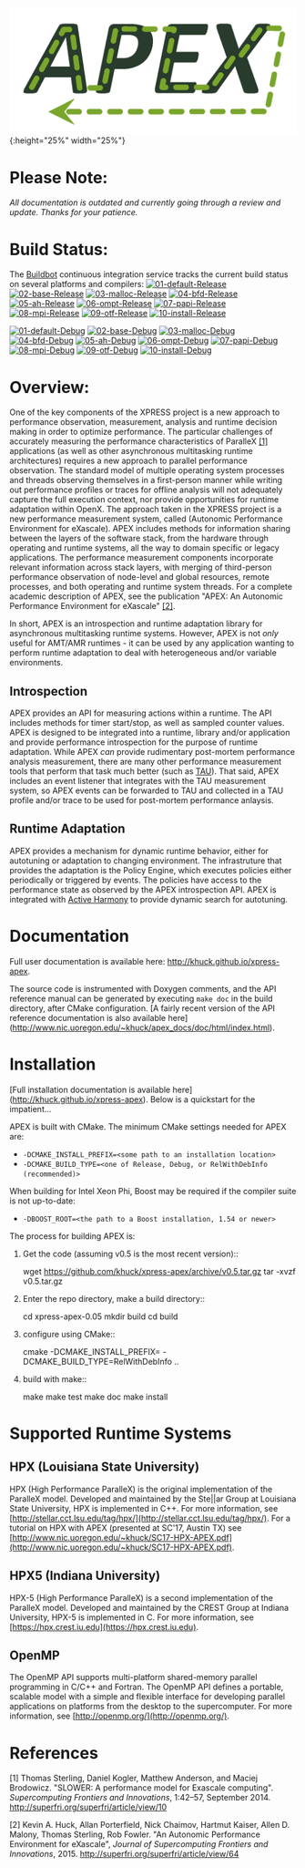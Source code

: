 ![Lame APEX logo](doc/logo-cropped.png){:height="25%" width="25%"}

Please Note:
===========
*All documentation is outdated and currently going through a review and update.  Thanks for your patience.*

Build Status:
===========
The [Buildbot](http://ktau.nic.uoregon.edu:8020/tgrid) continuous integration
service tracks the current build status on several platforms and compilers:
[![01-default-Release](http://ktau.nic.uoregon.edu:8010/badges/01-default-Release.svg?left_text=01-default-Release)](http://ktau.nic.uoregon.edu:8010/#/)
[![02-base-Release](http://ktau.nic.uoregon.edu:8010/badges/02-base-Release.svg?left_text=02-base-Release)](http://ktau.nic.uoregon.edu:8010/#/)
[![03-malloc-Release](http://ktau.nic.uoregon.edu:8010/badges/03-malloc-Release.svg?left_text=03-malloc-Release)](http://ktau.nic.uoregon.edu:8010/#/)
[![04-bfd-Release](http://ktau.nic.uoregon.edu:8010/badges/04-bfd-Release.svg?left_text=04-bfd-Release)](http://ktau.nic.uoregon.edu:8010/#/)
[![05-ah-Release](http://ktau.nic.uoregon.edu:8010/badges/05-ah-Release.svg?left_text=05-ah-Release)](http://ktau.nic.uoregon.edu:8010/#/)
[![06-ompt-Release](http://ktau.nic.uoregon.edu:8010/badges/06-ompt-Release.svg?left_text=06-ompt-Release)](http://ktau.nic.uoregon.edu:8010/#/)
[![07-papi-Release](http://ktau.nic.uoregon.edu:8010/badges/07-papi-Release.svg?left_text=07-papi-Release)](http://ktau.nic.uoregon.edu:8010/#/)
[![08-mpi-Release](http://ktau.nic.uoregon.edu:8010/badges/08-mpi-Release.svg?left_text=08-mpi-Release)](http://ktau.nic.uoregon.edu:8010/#/)
[![09-otf-Release](http://ktau.nic.uoregon.edu:8010/badges/09-otf-Release.svg?left_text=09-otf-Release)](http://ktau.nic.uoregon.edu:8010/#/)
[![10-install-Release](http://ktau.nic.uoregon.edu:8010/badges/10-install-Release.svg?left_text=10-install-Release)](http://ktau.nic.uoregon.edu:8010/#/)

[![01-default-Debug](http://ktau.nic.uoregon.edu:8010/badges/01-default-Debug.svg?left_text=01-default-Debug)](http://ktau.nic.uoregon.edu:8010/#/)
[![02-base-Debug](http://ktau.nic.uoregon.edu:8010/badges/02-base-Debug.svg?left_text=02-base-Debug)](http://ktau.nic.uoregon.edu:8010/#/)
[![03-malloc-Debug](http://ktau.nic.uoregon.edu:8010/badges/03-malloc-Debug.svg?left_text=03-malloc-Debug)](http://ktau.nic.uoregon.edu:8010/#/)
[![04-bfd-Debug](http://ktau.nic.uoregon.edu:8010/badges/04-bfd-Debug.svg?left_text=04-bfd-Debug)](http://ktau.nic.uoregon.edu:8010/#/)
[![05-ah-Debug](http://ktau.nic.uoregon.edu:8010/badges/05-ah-Debug.svg?left_text=05-ah-Debug)](http://ktau.nic.uoregon.edu:8010/#/)
[![06-ompt-Debug](http://ktau.nic.uoregon.edu:8010/badges/06-ompt-Debug.svg?left_text=06-ompt-Debug)](http://ktau.nic.uoregon.edu:8010/#/)
[![07-papi-Debug](http://ktau.nic.uoregon.edu:8010/badges/07-papi-Debug.svg?left_text=07-papi-Debug)](http://ktau.nic.uoregon.edu:8010/#/)
[![08-mpi-Debug](http://ktau.nic.uoregon.edu:8010/badges/08-mpi-Debug.svg?left_text=08-mpi-Debug)](http://ktau.nic.uoregon.edu:8010/#/)
[![09-otf-Debug](http://ktau.nic.uoregon.edu:8010/badges/09-otf-Debug.svg?left_text=09-otf-Debug)](http://ktau.nic.uoregon.edu:8010/#/)
[![10-install-Debug](http://ktau.nic.uoregon.edu:8010/badges/10-install-Debug.svg?left_text=10-install-Debug)](http://ktau.nic.uoregon.edu:8010/#/)

Overview:
=========

One of the key components of the XPRESS project is a new approach to performance observation, measurement, analysis and runtime decision making in order to optimize performance. The particular challenges of accurately measuring the performance characteristics of ParalleX [\[1\]](#footnote1) applications (as well as other asynchronous multitasking runtime architectures) requires a new approach to parallel performance observation. The standard model of multiple operating system processes and threads observing themselves in a first-person manner while writing out performance profiles or traces for offline analysis will not adequately capture the full execution context, nor provide opportunities for runtime adaptation within OpenX. The approach taken in the XPRESS project is a new performance measurement system, called (Autonomic Performance Environment for eXascale). APEX includes methods for information sharing between the layers of the software stack, from the hardware through operating and runtime systems, all the way to domain specific or legacy applications. The performance measurement components incorporate relevant information across stack layers, with merging of third-person performance observation of node-level and global resources, remote processes, and both operating and runtime system threads.  For a complete academic description of APEX, see the publication "APEX: An Autonomic Performance Environment for eXascale"  [\[2\]](#footnote2).

In short, APEX is an introspection and runtime adaptation library for asynchronous multitasking runtime systems. However, APEX is not *only* useful for AMT/AMR runtimes - it can be used by any application wanting to perform runtime adaptation to deal with heterogeneous and/or variable environments.

Introspection
-------------
APEX provides an API for measuring actions within a runtime. The API includes methods for timer start/stop, as well as sampled counter values. APEX is designed to be integrated into a runtime, library and/or application and provide performance introspection for the purpose of runtime adaptation. While APEX *can* provide rudimentary post-mortem performance analysis measurement, there are many other performance measurement tools that perform that task much better (such as [TAU](http://tau.uoregon.edu)).  That said, APEX includes an event listener that integrates with the TAU measurement system, so APEX events can be forwarded to TAU and collected in a TAU profile and/or trace to be used for post-mortem performance anlaysis.

Runtime Adaptation
------------------
APEX provides a mechanism for dynamic runtime behavior, either for autotuning or adaptation to changing environment.  The infrastruture that provides the adaptation is the Policy Engine, which executes policies either periodically or triggered by events. The policies have access to the performance state as observed by the APEX introspection API. APEX is integrated with [Active Harmony](http://www.dyninst.org/harmony) to provide dynamic search for autotuning.

Documentation
=============

Full user documentation is available here: http://khuck.github.io/xpress-apex.

The source code is instrumented with Doxygen comments, and the API reference manual can be generated by executing `make doc` in the build directory, after CMake configuration.  [A fairly recent version of the API reference documentation is also available here] (http://www.nic.uoregon.edu/~khuck/apex_docs/doc/html/index.html).

Installation
============

[Full installation documentation is available here] (http://khuck.github.io/xpress-apex). Below is a quickstart for the impatient...

APEX is built with CMake. The minimum CMake settings needed for APEX are:

* `-DCMAKE_INSTALL_PREFIX=<some path to an installation location>`
* `-DCMAKE_BUILD_TYPE=<one of Release, Debug, or RelWithDebInfo (recommended)>`

When building for Intel Xeon Phi, Boost may be required if the compiler suite is not up-to-date:

* `-DBOOST_ROOT=<the path to a Boost installation, 1.54 or newer>`

The process for building APEX is:

1) Get the code (assuming v0.5 is the most recent version)::

    wget https://github.com/khuck/xpress-apex/archive/v0.5.tar.gz
    tar -xvzf v0.5.tar.gz

2) Enter the repo directory, make a build directory::

    cd xpress-apex-0.05
    mkdir build
    cd build

3) configure using CMake::

    cmake -DCMAKE_INSTALL_PREFIX=<installation-path> -DCMAKE_BUILD_TYPE=RelWithDebInfo ..

4) build with make::

    make
    make test
    make doc
    make install

Supported Runtime Systems
=========================

HPX (Louisiana State University)
---------------------------------

HPX (High Performance ParalleX) is the original implementation of the ParalleX model. Developed and maintained by the Ste||ar Group at Louisiana State University, HPX is implemented in C++. For more information, see [http://stellar.cct.lsu.edu/tag/hpx/](http://stellar.cct.lsu.edu/tag/hpx/).  For a tutorial on HPX with APEX (presented at SC'17, Austin TX) see [http://www.nic.uoregon.edu/~khuck/SC17-HPX-APEX.pdf](http://www.nic.uoregon.edu/~khuck/SC17-HPX-APEX.pdf).

HPX5 (Indiana University)
-------------------------

HPX-5 (High Performance ParalleX) is a second implementation of the ParalleX model. Developed and maintained by the CREST Group at Indiana University, HPX-5 is implemented in C.  For more information, see [https://hpx.crest.iu.edu](https://hpx.crest.iu.edu).

OpenMP
------

The OpenMP API supports multi-platform shared-memory parallel programming in C/C++ and Fortran. The OpenMP API defines a portable, scalable model with a simple and flexible interface for developing parallel applications on platforms from the desktop to the supercomputer.  For more information, see [http://openmp.org/](http://openmp.org/).

References
==========
<a name="footnote1">[1]</a> Thomas Sterling, Daniel Kogler, Matthew Anderson, and Maciej Brodowicz. "SLOWER: A performance model for Exascale computing". *Supercomputing Frontiers and Innovations*, 1:42–57, September 2014.  http://superfri.org/superfri/article/view/10

<a name="footnote2">[2]</a> Kevin A. Huck, Allan Porterfield, Nick Chaimov, Hartmut Kaiser, Allen D. Malony, Thomas Sterling, Rob Fowler. "An Autonomic Performance Environment for eXascale", *Journal of Supercomputing Frontiers and Innovations*, 2015.  http://superfri.org/superfri/article/view/64
